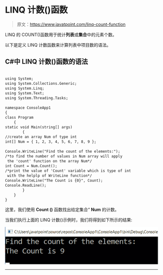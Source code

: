 # LINQ 计数()函数

> 原文：<https://www.javatpoint.com/linq-count-function>

LINQ 的 COUNT()函数用于统计**列表**或**集合**中的元素个数。

以下是定义 LINQ 计数函数来计算列表中项目数的语法。

## C#中 LINQ 计数()函数的语法

```

using System;
using System.Collections.Generic;
using System.Linq;
using System.Text;
using System.Threading.Tasks;

namespace ConsoleApp1
{
class Program
    {
static void Main(string[] args)
        {
//create an array Num of type int
int[] Num = { 1, 2, 3, 4, 5, 6, 7, 8, 9 };

Console.WriteLine("Find the count of the elements:");
/*to find the number of values in Num array will apply
 the 'count' function on the array Num*/
int Count = Num.Count();
/*print the value of 'Count' variable which is type of int
 with the helplp of WriteLine function*/
Console.WriteLine("The Count is {0}", Count);
Console.ReadLine();
        }
    }
}

```

这里，我们使用 **Count ()** 函数找出给定集合“ **Num** 的计数。

当我们执行上面的 LINQ 计数()示例时，我们将得到如下所示的结果:

![LINQ Count() function](img/478060e9bcf5e0a03d533fb931779fa1.png)

* * *